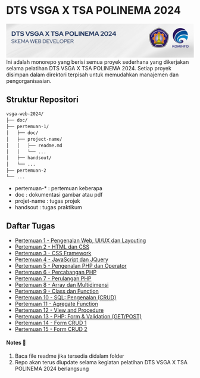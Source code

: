 # DTS VSGA X TSA POLINEMA 2024
![vsgaxpolinema](/doc/banner.png)
Ini adalah monorepo yang berisi semua proyek sederhana yang dikerjakan selama pelatihan DTS VSGA X TSA POLINEMA 2024. Setiap proyek disimpan dalam direktori terpisah untuk memudahkan manajemen dan pengorganisasian.

## Struktur Repositori
```bash
vsga-web-2024/
├── doc/
├── pertemuan-1/
│   ├── doc/
│   ├── project-name/
│   │   ├── readme.md
│   │   └── ...
│   ├── handsout/
│   └── ...
├── pertemuan-2
└── ...
```
- pertemuan-* : pertemuan keberapa
- doc : dokumentasi gambar atau pdf
- projet-name : tugas projek
- handsout : tugas praktikum

## Daftar Tugas 
- [Pertemuan 1 - Pengenalan Web, UI/UX dan Layouting](https://)
- [Pertemuan 2 -  HTML dan CSS](https://)
- [Pertemuan 3 - CSS Framework](https://)
- [Pertemuan 4 - JavaScript dan JQuery](https://)
- [Pertemuan 5 - Pengenalan PHP dan Operator](https://)
- [Pertemuan 6 - Percabangan PHP](https://)
- [Pertemuan 7 - Perulangan PHP](https://)
- [Pertemuan 8 - Array dan Multidimensi](https://)
- [Pertemuan 9 - Class dan Function](https://)
- [Pertemuan 10 - SQL: Pengenalan (CRUD)](https://)
- [Pertemuan 11 - Agregate Function](https://)
- [Pertemuan 12 -  View and Procedure](https://)
- [Pertemuan 13 - PHP: Form & Validation (GET/POST)](https://)
- [Pertemuan 14 - Form CRUD 1](./pertemuan-14/)
- [Pertemuan 15 - Form CRUD 2](./pertemuan-15/)

#### Notes 📝
1. Baca file readme jika tersedia didalam folder
2. Repo akan terus diupdate selama kegiatan pelatihan DTS VSGA X TSA POLINEMA 2024 berlangsung
